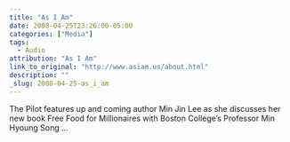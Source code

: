 ```yaml
---
title: "As I Am"
date: 2008-04-25T23:26:00-05:00
categories: ["Media"]
tags:
  - Audio
attribution: "As I Am"
link_to_original: "http://www.asiam.us/about.html"
description: ""
_slug: 2008-04-25-as_i_am
---
```


The Pilot features up and coming author Min Jin Lee as she discusses her new book Free Food for Millionaires with Boston College’s Professor Min Hyoung Song ...

